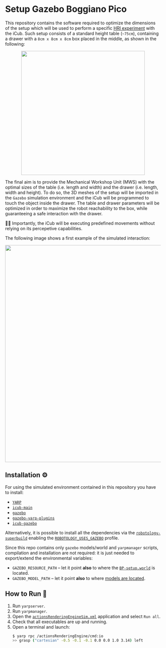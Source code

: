 # Setup Gazebo Boggiano Pico
This repository contains the software required to optimize the dimensions of the setup which will be used to perform a specific [HRI experiment](./documents/experimental-protocol.pdf) with the iCub. Such setup consists of a standard height table (`~75cm`), containing a drawer with a `8cm x 8cm x 8cm` box placed in the middle, as shown in the following:

<p align="center">
<img src="https://user-images.githubusercontent.com/9716288/88031776-5d7ae480-cb3d-11ea-9967-af5954de04e4.png" width="400">
</p>

The final aim is to provide the Mechanical Workshop Unit (MWS) with the optimal sizes of the table (i.e. length and width) and the drawer (i.e. length, width and height).
To do so, the 3D meshes of the setup will be imported in the `Gazebo` simulation environment and the iCub will be programmed to touch the object inside the drawer. The table and drawer parameters will be optimized in order to maximize the robot reachability to the box, while guaranteeing a safe interaction with the drawer.

☝🏻 Importantly, the iCub will be executing predefined movements without relying on its percepetive capabilities.

The following image shows a first example of the simulated interaction:

<p align="center">
<img src="https://user-images.githubusercontent.com/9716288/87792442-32924700-c844-11ea-902b-46983301e81e.gif" width="700">
</p>

## Installation :gear:
For using the simulated environment contained in this repository you have to install:
- [`YARP`](https://www.yarp.it/install.html)
- [`icub-main`](https://wiki.icub.org/wiki/ICub_Software_Installation)
- [`gazebo`](http://gazebosim.org/tutorials?tut=install_ubuntu)
- [`gazebo-yarp-plugins`](https://github.com/robotology/gazebo-yarp-plugins/blob/master/doc/install.md)
- [`icub-gazebo`](https://github.com/robotology/icub-gazebo)

Alternatively, it is possible to install all the dependencies via the [`robotology-superbuild`](https://github.com/robotology/robotology-superbuild#installation) enabling the [`ROBOTOLOGY_USES_GAZEBO`](https://github.com/robotology/robotology-superbuild#gazebo) profile.

Since this repo contains only `gazebo` models/world and `yarpmanager` scripts, compilation and installation are not required: it is just needed to export/extend the environmental variables:
- `GAZEBO_RESOURCE_PATH` – let it point **also** to where the [`BP-setup.world`](./models/gazebo/worlds) is located.
- `GAZEBO_MODEL_PATH` – let it point **also** to where [models are located](./models/setup-gazebo-bp/robots).


## How to Run :rocket:
1. Run `yarpserver`.
1. Run `yarpmanager`.
1. Open the [`actionsRenderingEngineSim.xml`](./scripts/actionsRenderingEngineSim.xml) application and select `Run all`.
1. Check that all executables are up and running.
1. Open a terminal and launch:
   ```sh
   $ yarp rpc /actionsRenderingEngine/cmd:io
   >> grasp ("cartesian" -0.5 -0.1 -0.1 0.0 0.0 1.0 3.14) left
   ```
